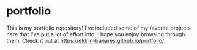 # portfolio
This is my portfolio repository! I've included some of my favorite projects here that I've put a lot of effort into. I hope you enjoy browsing through them. Check it out at https://eldrin-banares.github.io/portfolio/
